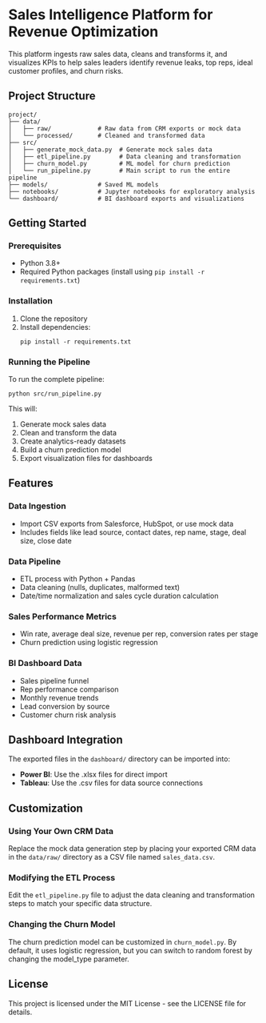 # Sales Intelligence Platform for Revenue Optimization

This platform ingests raw sales data, cleans and transforms it, and visualizes KPIs to help sales leaders identify revenue leaks, top reps, ideal customer profiles, and churn risks.

## Project Structure

```
project/
├── data/
│   ├── raw/             # Raw data from CRM exports or mock data
│   └── processed/       # Cleaned and transformed data
├── src/
│   ├── generate_mock_data.py  # Generate mock sales data
│   ├── etl_pipeline.py        # Data cleaning and transformation
│   ├── churn_model.py         # ML model for churn prediction
│   └── run_pipeline.py        # Main script to run the entire pipeline
├── models/              # Saved ML models
├── notebooks/           # Jupyter notebooks for exploratory analysis
└── dashboard/           # BI dashboard exports and visualizations
```

## Getting Started

### Prerequisites

- Python 3.8+
- Required Python packages (install using `pip install -r requirements.txt`)

### Installation

1. Clone the repository
2. Install dependencies:
   ```
   pip install -r requirements.txt
   ```

### Running the Pipeline

To run the complete pipeline:

```
python src/run_pipeline.py
```

This will:
1. Generate mock sales data
2. Clean and transform the data
3. Create analytics-ready datasets
4. Build a churn prediction model
5. Export visualization files for dashboards

## Features

### Data Ingestion
- Import CSV exports from Salesforce, HubSpot, or use mock data
- Includes fields like lead source, contact dates, rep name, stage, deal size, close date

### Data Pipeline
- ETL process with Python + Pandas
- Data cleaning (nulls, duplicates, malformed text)
- Date/time normalization and sales cycle duration calculation

### Sales Performance Metrics
- Win rate, average deal size, revenue per rep, conversion rates per stage
- Churn prediction using logistic regression

### BI Dashboard Data
- Sales pipeline funnel
- Rep performance comparison
- Monthly revenue trends
- Lead conversion by source
- Customer churn risk analysis

## Dashboard Integration

The exported files in the `dashboard/` directory can be imported into:

- **Power BI**: Use the .xlsx files for direct import
- **Tableau**: Use the .csv files for data source connections

## Customization

### Using Your Own CRM Data
Replace the mock data generation step by placing your exported CRM data in the `data/raw/` directory as a CSV file named `sales_data.csv`.

### Modifying the ETL Process
Edit the `etl_pipeline.py` file to adjust the data cleaning and transformation steps to match your specific data structure.

### Changing the Churn Model
The churn prediction model can be customized in `churn_model.py`. By default, it uses logistic regression, but you can switch to random forest by changing the model_type parameter.

## License

This project is licensed under the MIT License - see the LICENSE file for details.
